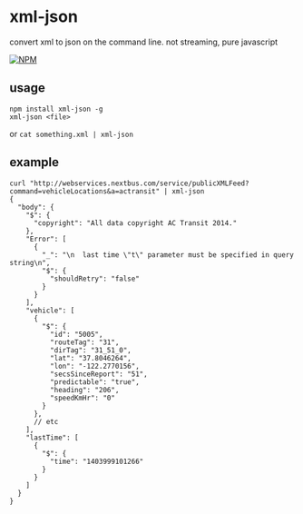 # xml-json

convert xml to json on the command line. not streaming, pure javascript

[![NPM](https://nodei.co/npm/xml-json.png?global=true)](https://nodei.co/npm/xml-json/)

## usage

```
npm install xml-json -g
xml-json <file>
```

or `cat something.xml | xml-json`

## example

```
curl "http://webservices.nextbus.com/service/publicXMLFeed?command=vehicleLocations&a=actransit" | xml-json
{
  "body": {
    "$": {
      "copyright": "All data copyright AC Transit 2014."
    },
    "Error": [
      {
        "_": "\n  last time \"t\" parameter must be specified in query string\n",
        "$": {
          "shouldRetry": "false"
        }
      }
    ],
    "vehicle": [
      {
        "$": {
          "id": "5005",
          "routeTag": "31",
          "dirTag": "31_51_0",
          "lat": "37.8046264",
          "lon": "-122.2770156",
          "secsSinceReport": "51",
          "predictable": "true",
          "heading": "206",
          "speedKmHr": "0"
        }
      },
      // etc
    ],
    "lastTime": [
      {
        "$": {
          "time": "1403999101266"
        }
      }
    ]
  }
}
```
